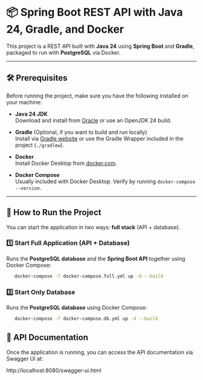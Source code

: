 # 📦 Spring Boot REST API with Java 24, Gradle, and Docker

This project is a REST API built with **Java 24** using **Spring Boot** and **Gradle**, packaged to run with **PostgreSQL** via Docker.

---

## 🛠️ Prerequisites

Before running the project, make sure you have the following installed on your machine:

- **Java 24 JDK**  
  Download and install from [Oracle](https://www.oracle.com/java/technologies/javase/jdk24-archive-downloads.html) or use an OpenJDK 24 build.

- **Gradle** (Optional, if you want to build and run locally)  
  Install via [Gradle website](https://gradle.org/install/) or use the Gradle Wrapper included in the project (`./gradlew`).

- **Docker**  
  Install Docker Desktop from [docker.com](https://www.docker.com/products/docker-desktop).

- **Docker Compose**  
  Usually included with Docker Desktop. Verify by running `docker-compose --version`.

---

## 🚀 How to Run the Project

You can start the application in two ways: **full stack** (API + database).

### 1️⃣ Start Full Application (API + Database)

Runs the **PostgreSQL database** and the **Spring Boot API** together using Docker Compose:

```bash
   docker-compose -f docker-compose.full.yml up -d --build
```
### 2️⃣ Start Only Database

Runs the **PostgreSQL database** using Docker Compose:

```bash
   docker-compose -f docker-compose.db.yml up -d --build
```

## 📖 API Documentation

Once the application is running, you can access the API documentation via Swagger UI at:

http://localhost:8080/swagger-ui.html
